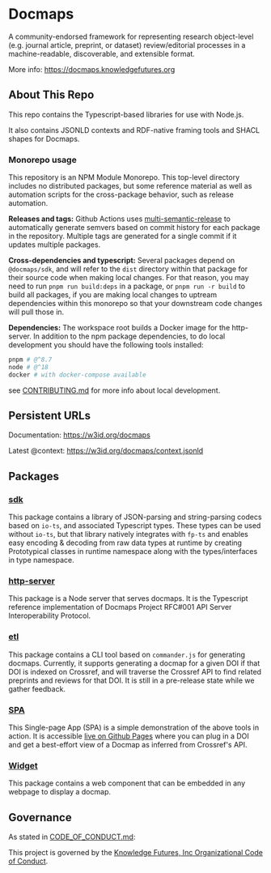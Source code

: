 # Docmaps

A community-endorsed framework for representing research object-level (e.g. journal article, preprint, or dataset)
review/editorial processes in a machine-readable, discoverable, and extensible format.

More info: https://docmaps.knowledgefutures.org

## About This Repo

This repo contains the Typescript-based libraries for use with Node.js.

It also contains JSONLD contexts and RDF-native framing tools and SHACL shapes for Docmaps.

### Monorepo usage

This repository is an NPM Module Monorepo. This top-level directory includes no distributed packages, but some reference
material as well as automation scripts for the
cross-package behavior, such as release automation.

**Releases and tags:** Github Actions uses [multi-semantic-release](https://github.com/dhoulb/multi-semantic-release) to
automatically generate semvers based on commit history for each package in the repository. Multiple tags
are generated for a single commit if it updates multiple packages.

**Cross-dependencies and typescript:** Several packages depend on `@docmaps/sdk`, and will refer to
the `dist` directory within that package for their source code when making local changes.
For that reason, you may need to run `pnpm run build:deps` in a package, or `pnpm run -r build`
to build all packages, if you are making local changes to uptream dependencies within this
monorepo so that your downstream code changes will pull those in.

**Dependencies:** The workspace root builds a Docker image for the http-server. In addition to the
npm package dependencies, to do local development you should have the following tools installed:

```bash
pnpm # @^8.7
node # @^18
docker # with docker-compose available
```

see [CONTRIBUTING.md](/CONTRIBUTING.md) for more info about local development.

## Persistent URLs

Documentation: https://w3id.org/docmaps

Latest @context: https://w3id.org/docmaps/context.jsonld

## Packages

### [sdk](/packages/sdk)

This package contains a library of JSON-parsing and string-parsing codecs based on
`io-ts`, and associated Typescript types. These types can be used without `io-ts`, but
that library natively integrates with `fp-ts` and enables easy encoding & decoding
from raw data types at runtime by creating Prototypical classes in runtime namespace
along with the types/interfaces in type namespace.

### [http-server](/packages/http-server)

This package is a Node server that serves docmaps. It is the Typescript
reference implementation of Docmaps Project RFC#001 API Server Interoperability Protocol.

### [etl](/packages/etl)

This package contains a CLI tool based on `commander.js` for generating docmaps. Currently,
it supports generating a docmap for a given DOI if that DOI is indexed on Crossref, and
will traverse the Crossref API to find related preprints and reviews for that DOI. It is
still in a pre-release state while we gather feedback.

### [SPA](/packages/spa)

This Single-page App (SPA) is a simple demonstration of the above tools in action. It is
accessible [live on Github Pages](https://docmaps-project.github.io/docmaps/demo/) where you can
plug in a DOI and get a best-effort view of a Docmap as inferred from Crossref's API.

### [Widget](/packages/widget)

This package contains a web component that can be embedded in any webpage to display a docmap.

## Governance

As stated in [CODE_OF_CONDUCT.md](/CODE_OF_CONDUCT.md):

This project is governed by
the [Knowledge Futures, Inc Organizational Code of Conduct](https://github.com/knowledgefutures/general/blob/master/CODE_OF_CONDUCT.md).
